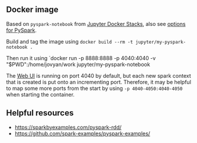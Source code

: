 ## Docker image

Based on `pyspark-notebook` from [Jupyter Docker Stacks](https://jupyter-docker-stacks.readthedocs.io/en/latest/), also see [options for PySpark](https://jupyter-docker-stacks.readthedocs.io/en/latest/using/specifics.html#specific-docker-image-options).

Build and tag the image using
`docker build --rm -t jupyter/my-pyspark-notebook .`

Then run it using
`docker run -p 8888:8888 -p 4040:4040 -v "$PWD":/home/jovyan/work jupyter/my-pyspark-notebook

The [Web UI](https://spark.apache.org/docs/3.0.0-preview/web-ui.html) is running on port 4040 by default, but each new spark context that is created is put onto an incrementing port. Therefore, it may be helpful to map some more ports from the start by using `-p 4040-4050:4040-4050` when starting the container.

## Helpful resources

- https://sparkbyexamples.com/pyspark-rdd/
- https://github.com/spark-examples/pyspark-examples/

